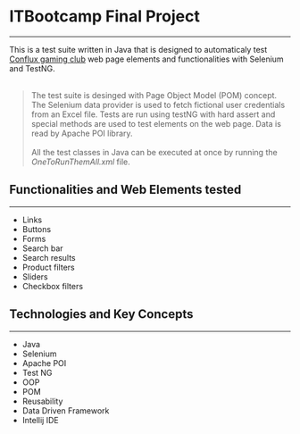 # ITBootcamp Final Project
***
This is a test suite written in Java that is designed to automaticaly test [Conflux gaming club](https://conflux.rs/) web page elements and functionalities with Selenium and TestNG.<br><br>
> The test suite is desinged with Page Object Model (POM) concept.
> The Selenium data provider is used to fetch fictional user credentials from an Excel file.
> Tests are run using testNG with hard assert and special methods are used to test elements on the web page.
> Data is read by Apache POI library.<br><br>
> All the test classes in Java can be executed at once by running the *OneToRunThemAll.xml* file.
## Functionalities and Web Elements tested
***
- Links
- Buttons
- Forms
- Search bar
- Search results
- Product filters
- Sliders
- Checkbox filters
## Technologies and Key Concepts
***
- Java
- Selenium
- Apache POI
- Test NG
- OOP
- POM
- Reusability
- Data Driven Framework
- Intellij IDE
<br>
<br>
